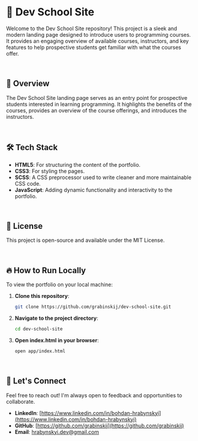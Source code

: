 # 🚀 Dev School Site

Welcome to the Dev School Site repository! This project is a sleek and modern landing page designed to introduce users to programming courses. It provides an engaging overview of available courses, instructors, and key features to help prospective students get familiar with what the courses offer.

<br>

## 🌟 Overview

The Dev School Site landing page serves as an entry point for prospective students interested in learning programming. It highlights the benefits of the courses, provides an overview of the course offerings, and introduces the instructors.

<br>

## 🛠️ Tech Stack

- **HTML5**: For structuring the content of the portfolio.
- **CSS3**: For styling the pages.
- **SCSS**: A CSS preprocessor used to write cleaner and more maintainable CSS code.
- **JavaScript**: Adding dynamic functionality and interactivity to the portfolio.

<br>

## 📝 License

This project is open-source and available under the MIT License.

<br>

## 🔥 How to Run Locally

To view the portfolio on your local machine:

1. **Clone this repository**:
   ```bash
   git clone https://github.com/grabinskij/dev-school-site.git

2. **Navigate to the project directory**:
   ```bash
   cd dev-school-site

3. **Open index.html in your browser**:
   ```bash
   open app/index.html

<br>

## 🤝 Let's Connect

Feel free to reach out! I'm always open to feedback and opportunities to collaborate.
- **LinkedIn**: [https://www.linkedin.com/in/bohdan-hrabynskyi](https://www.linkedin.com/in/bohdan-hrabynskyi)
- **GitHub**: [https://github.com/grabinskij](https://github.com/grabinskij)
- **Email**: [hrabynskyi.dev@gmail.com](mailto:hrabynskyi.dev@gmail.com)






